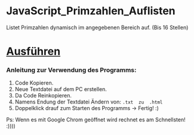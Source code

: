 # JavaScript_Primzahlen_Auflisten

Listet Primzahlen dynamisch im angegebenen Bereich auf. (Bis 16 Stellen)

# [Ausführen](https://sauternic.github.io/JavaScript_Primzahlen_Auflisten/)


### Anleitung zur Verwendung des Programms:

1. Code Kopieren.
2. Neue Textdatei auf dem PC erstellen.
3. Da Code Reinkopieren.
4. Namens Endung der Textdatei Ändern von:  `.txt  zu  .html`
5. Doppelklick drauf zum Starten des Programms -> Fertig! :)

Ps: Wenn es mit Google Chrom geöffnet wird rechnet es am Schnellsten! :))))

